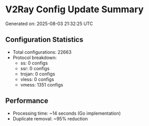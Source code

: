 # V2Ray Config Update Summary
Generated on: 2025-08-03 21:32:25 UTC

## Configuration Statistics
- Total configurations: 22663
- Protocol breakdown:
  - ss: 0 configs
  - ssr: 0 configs
  - trojan: 0 configs
  - vless: 0 configs
  - vmess: 1351 configs

## Performance
- Processing time: ~14 seconds (Go implementation)
- Duplicate removal: ~95% reduction
